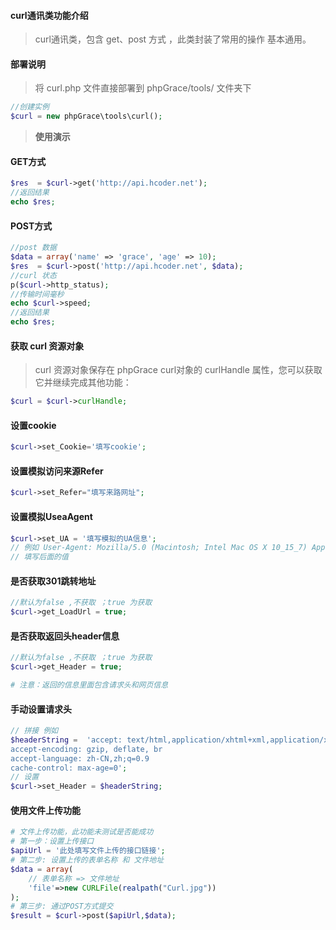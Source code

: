 #### curl通讯类功能介绍
>curl通讯类，包含 get、post 方式 ，此类封装了常用的操作 基本通用。


#### 部署说明
>将 curl.php 文件直接部署到 phpGrace/tools/ 文件夹下
```php
//创建实例
$curl = new phpGrace\tools\curl(); 
```
> **使用演示**
#### GET方式
```php
$res  = $curl->get('http://api.hcoder.net');
//返回结果
echo $res; 
```

#### POST方式
```php
//post 数据
$data = array('name' => 'grace', 'age' => 10);
$res  = $curl->post('http://api.hcoder.net', $data);
//curl 状态
p($curl->http_status);
//传输时间毫秒
echo $curl->speed;
//返回结果
echo $res; 
```

#### 获取 curl 资源对象
> curl 资源对象保存在 phpGrace curl对象的 curlHandle 属性，您可以获取它并继续完成其他功能：
```php
$curl = $curl->curlHandle;
``` 


#### 设置cookie
```php
$curl->set_Cookie='填写cookie';
```

#### 设置模拟访问来源Refer
```php
$curl->set_Refer="填写来路网址";
```

#### 设置模拟UseaAgent
```php
$curl->set_UA = '填写模拟的UA信息'; 
// 例如 User-Agent: Mozilla/5.0 (Macintosh; Intel Mac OS X 10_15_7) AppleWebKit/537.36 (KHTML, like Gecko) Chrome/105.0.0.0 Safari/537.36
// 填写后面的值 
```

#### 是否获取301跳转地址
```php
//默认为false ,不获取 ；true 为获取
$curl->get_LoadUrl = true; 
```

#### 是否获取返回头header信息
```php
//默认为false ,不获取 ；true 为获取
$curl->get_Header = true;

# 注意：返回的信息里面包含请求头和网页信息
```

#### 手动设置请求头
```php
// 拼接 例如
$headerString =  'accept: text/html,application/xhtml+xml,application/xml;q=0.9,image/webp,image/apng,*/*;q=0.8,application/signed-exchange;v=b3
accept-encoding: gzip, deflate, br
accept-language: zh-CN,zh;q=0.9
cache-control: max-age=0';
// 设置
$curl->set_Header = $headerString;
```

#### 使用文件上传功能
```php
# 文件上传功能，此功能未测试是否能成功
# 第一步：设置上传接口
$apiUrl = '此处填写文件上传的接口链接';
# 第二步: 设置上传的表单名称 和 文件地址
$data = array(
    // 表单名称 => 文件地址
    'file'=>new CURLFile(realpath("Curl.jpg")) 
);  
# 第三步: 通过POST方式提交
$result = $curl->post($apiUrl,$data); 
```